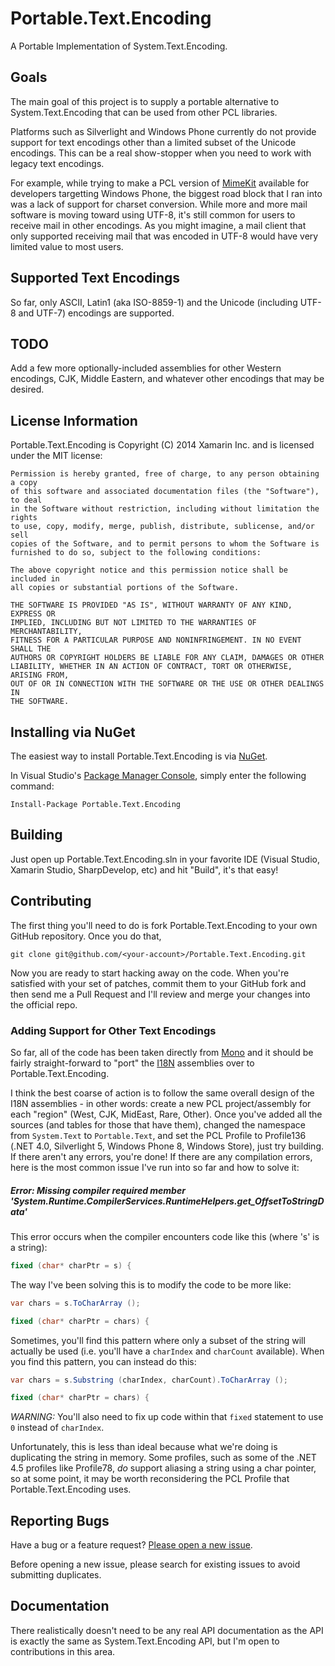 Portable.Text.Encoding
======================

A Portable Implementation of System.Text.Encoding.

## Goals

The main goal of this project is to supply a portable alternative to System.Text.Encoding that can be used
from other PCL libraries.

Platforms such as Silverlight and Windows Phone currently do not provide support for text encodings other
than a limited subset of the Unicode encodings. This can be a real show-stopper when you need to work with
legacy text encodings.

For example, while trying to make a PCL version of [MimeKit](https://github.com/jstedfast/MimeKit) available
for developers targetting Windows Phone, the biggest road block that I ran into was a lack of support for
charset conversion. While more and more mail software is moving toward using UTF-8, it's still common for
users to receive mail in other encodings. As you might imagine, a mail client that only supported receiving
mail that was encoded in UTF-8 would have very limited value to most users.

## Supported Text Encodings

So far, only ASCII, Latin1 (aka ISO-8859-1) and the Unicode (including UTF-8 and UTF-7) encodings are supported.

## TODO

Add a few more optionally-included assemblies for other Western encodings, CJK, Middle Eastern, and whatever
other encodings that may be desired.

## License Information

Portable.Text.Encoding is Copyright (C) 2014 Xamarin Inc. and is licensed under the MIT license:

    Permission is hereby granted, free of charge, to any person obtaining a copy
    of this software and associated documentation files (the "Software"), to deal
    in the Software without restriction, including without limitation the rights
    to use, copy, modify, merge, publish, distribute, sublicense, and/or sell
    copies of the Software, and to permit persons to whom the Software is
    furnished to do so, subject to the following conditions:

    The above copyright notice and this permission notice shall be included in
    all copies or substantial portions of the Software.

    THE SOFTWARE IS PROVIDED "AS IS", WITHOUT WARRANTY OF ANY KIND, EXPRESS OR
    IMPLIED, INCLUDING BUT NOT LIMITED TO THE WARRANTIES OF MERCHANTABILITY,
    FITNESS FOR A PARTICULAR PURPOSE AND NONINFRINGEMENT. IN NO EVENT SHALL THE
    AUTHORS OR COPYRIGHT HOLDERS BE LIABLE FOR ANY CLAIM, DAMAGES OR OTHER
    LIABILITY, WHETHER IN AN ACTION OF CONTRACT, TORT OR OTHERWISE, ARISING FROM,
    OUT OF OR IN CONNECTION WITH THE SOFTWARE OR THE USE OR OTHER DEALINGS IN
    THE SOFTWARE.

## Installing via NuGet

The easiest way to install Portable.Text.Encoding is via 
[NuGet](https://www.nuget.org/packages/Portable.Text.Encoding/).

In Visual Studio's [Package Manager Console](http://docs.nuget.org/docs/start-here/using-the-package-manager-console),
simply enter the following command:

    Install-Package Portable.Text.Encoding

## Building

Just open up Portable.Text.Encoding.sln in your favorite IDE (Visual Studio, Xamarin Studio, SharpDevelop, etc) and hit "Build", it's that easy!

## Contributing

The first thing you'll need to do is fork Portable.Text.Encoding to your own GitHub repository. Once you do that,

    git clone git@github.com/<your-account>/Portable.Text.Encoding.git

Now you are ready to start hacking away on the code. When you're satisfied with your set of patches, commit
them to your GitHub fork and then send me a Pull Request and I'll review and merge your changes into the
official repo.

### Adding Support for Other Text Encodings

So far, all of the code has been taken directly from [Mono](https://github.com/mono/mono) and it should be fairly
straight-forward to "port" the [I18N](https://github.com/mono/mono/tree/master/mcs/class/I18N) assemblies over to
Portable.Text.Encoding.

I think the best coarse of action is to follow the same overall design of the I18N assemblies - in other words: 
create a new PCL project/assembly for each "region" (West, CJK, MidEast, Rare, Other). Once you've added all the
sources (and tables for those that have them), changed the namespace from `System.Text` to `Portable.Text`, and
set the PCL Profile to Profile136 (.NET 4.0, Silverlight 5, Windows Phone 8, Windows Store), just try building.
If there aren't any errors, you're done! If there are any compilation errors, here is the most common issue I've
run into so far and how to solve it:

##### Error: Missing compiler required member 'System.Runtime.CompilerServices.RuntimeHelpers.get_OffsetToStringData'

This error occurs when the compiler encounters code like this (where 's' is a string):

```csharp
fixed (char* charPtr = s) {
```

The way I've been solving this is to modify the code to be more like:

```csharp
var chars = s.ToCharArray ();

fixed (char* charPtr = chars) {
```

Sometimes, you'll find this pattern where only a subset of the string will actually be used (i.e. you'll have a `charIndex` and `charCount` available). When you find this pattern, you can instead do this:

```csharp
var chars = s.Substring (charIndex, charCount).ToCharArray ();

fixed (char* charPtr = chars) {
```

*WARNING:* You'll also need to fix up code within that `fixed` statement to use `0` instead of `charIndex`.

Unfortunately, this is less than ideal because what we're doing is duplicating the string in memory. Some profiles,
such as some of the .NET 4.5 profiles like Profile78, *do* support aliasing a string using a char pointer, so at
some point, it may be worth reconsidering the PCL Profile that Portable.Text.Encoding uses.

## Reporting Bugs

Have a bug or a feature request? [Please open a new issue](https://github.com/jstedfast/Portable.Text.Encoding/issues).

Before opening a new issue, please search for existing issues to avoid submitting duplicates.

## Documentation

There realistically doesn't need to be any real API documentation as the API is exactly the same as
System.Text.Encoding API, but I'm open to contributions in this area.
